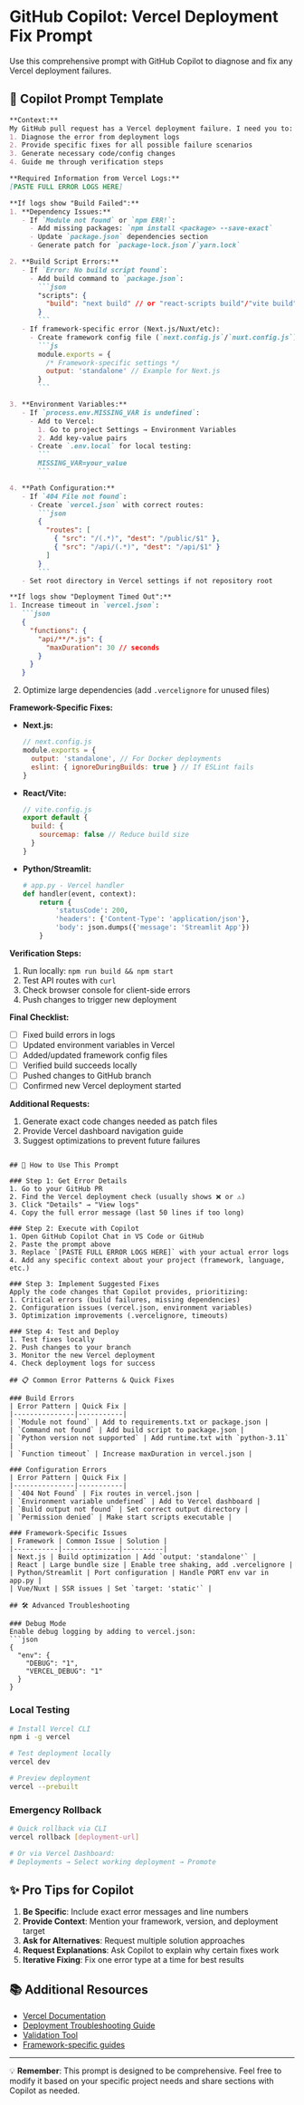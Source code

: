# GitHub Copilot: Vercel Deployment Fix Prompt

Use this comprehensive prompt with GitHub Copilot to diagnose and fix any Vercel deployment failures.

## 🤖 Copilot Prompt Template

```markdown
**Context:**  
My GitHub pull request has a Vercel deployment failure. I need you to:
1. Diagnose the error from deployment logs
2. Provide specific fixes for all possible failure scenarios
3. Generate necessary code/config changes
4. Guide me through verification steps

**Required Information from Vercel Logs:**  
[PASTE FULL ERROR LOGS HERE]

**If logs show "Build Failed":**
1. **Dependency Issues:**
   - If `Module not found` or `npm ERR!`:  
     - Add missing packages: `npm install <package> --save-exact`  
     - Update `package.json` dependencies section  
     - Generate patch for `package-lock.json`/`yarn.lock`

2. **Build Script Errors:**
   - If `Error: No build script found`:  
     - Add build command to `package.json`:  
       ```json
       "scripts": {
         "build": "next build" // or "react-scripts build"/"vite build"
       }
       ```
   - If framework-specific error (Next.js/Nuxt/etc):  
     - Create framework config file (`next.config.js`/`nuxt.config.js`) with:  
       ```js
       module.exports = {
         /* Framework-specific settings */
         output: 'standalone' // Example for Next.js
       }
       ```

3. **Environment Variables:**
   - If `process.env.MISSING_VAR is undefined`:  
     - Add to Vercel:  
       1. Go to project Settings → Environment Variables  
       2. Add key-value pairs  
     - Create `.env.local` for local testing:  
       ```
       MISSING_VAR=your_value
       ```

4. **Path Configuration:**
   - If `404 File not found`:  
     - Create `vercel.json` with correct routes:  
       ```json
       {
         "routes": [
           { "src": "/(.*)", "dest": "/public/$1" },
           { "src": "/api/(.*)", "dest": "/api/$1" }
         ]
       }
       ```
   - Set root directory in Vercel settings if not repository root

**If logs show "Deployment Timed Out":**
1. Increase timeout in `vercel.json`:  
   ```json
   {
     "functions": {
       "api/**/*.js": {
         "maxDuration": 30 // seconds
       }
     }
   }
   ```
2. Optimize large dependencies (add `.vercelignore` for unused files)

**Framework-Specific Fixes:**
- **Next.js:**  
  ```js
  // next.config.js
  module.exports = {
    output: 'standalone', // For Docker deployments
    eslint: { ignoreDuringBuilds: true } // If ESLint fails
  }
  ```

- **React/Vite:**  
  ```js
  // vite.config.js
  export default {
    build: {
      sourcemap: false // Reduce build size
    }
  }
  ```

- **Python/Streamlit:**  
  ```python
  # app.py - Vercel handler
  def handler(event, context):
      return {
          'statusCode': 200,
          'headers': {'Content-Type': 'application/json'},
          'body': json.dumps({'message': 'Streamlit App'})
      }
  ```

**Verification Steps:**
1. Run locally: `npm run build && npm start`
2. Test API routes with `curl`
3. Check browser console for client-side errors
4. Push changes to trigger new deployment

**Final Checklist:**
- [ ] Fixed build errors in logs
- [ ] Updated environment variables in Vercel
- [ ] Added/updated framework config files
- [ ] Verified build succeeds locally
- [ ] Pushed changes to GitHub branch
- [ ] Confirmed new Vercel deployment started

**Additional Requests:**
1. Generate exact code changes needed as patch files
2. Provide Vercel dashboard navigation guide
3. Suggest optimizations to prevent future failures
```

## 🚀 How to Use This Prompt

### Step 1: Get Error Details
1. Go to your GitHub PR
2. Find the Vercel deployment check (usually shows ❌ or ⚠️)
3. Click "Details" → "View logs"
4. Copy the full error message (last 50 lines if too long)

### Step 2: Execute with Copilot
1. Open GitHub Copilot Chat in VS Code or GitHub
2. Paste the prompt above
3. Replace `[PASTE FULL ERROR LOGS HERE]` with your actual error logs
4. Add any specific context about your project (framework, language, etc.)

### Step 3: Implement Suggested Fixes
Apply the code changes that Copilot provides, prioritizing:
1. Critical errors (build failures, missing dependencies)
2. Configuration issues (vercel.json, environment variables)
3. Optimization improvements (.vercelignore, timeouts)

### Step 4: Test and Deploy
1. Test fixes locally
2. Push changes to your branch
3. Monitor the new Vercel deployment
4. Check deployment logs for success

## 📋 Common Error Patterns & Quick Fixes

### Build Errors
| Error Pattern | Quick Fix |
|---------------|-----------|
| `Module not found` | Add to requirements.txt or package.json |
| `Command not found` | Add build script to package.json |
| `Python version not supported` | Add runtime.txt with `python-3.11` |
| `Function timeout` | Increase maxDuration in vercel.json |

### Configuration Errors
| Error Pattern | Quick Fix |
|---------------|-----------|
| `404 Not Found` | Fix routes in vercel.json |
| `Environment variable undefined` | Add to Vercel dashboard |
| `Build output not found` | Set correct output directory |
| `Permission denied` | Make start scripts executable |

### Framework-Specific Issues
| Framework | Common Issue | Solution |
|-----------|--------------|----------|
| Next.js | Build optimization | Add `output: 'standalone'` |
| React | Large bundle size | Enable tree shaking, add .vercelignore |
| Python/Streamlit | Port configuration | Handle PORT env var in app.py |
| Vue/Nuxt | SSR issues | Set `target: 'static'` |

## 🛠️ Advanced Troubleshooting

### Debug Mode
Enable debug logging by adding to vercel.json:
```json
{
  "env": {
    "DEBUG": "1",
    "VERCEL_DEBUG": "1"
  }
}
```

### Local Testing
```bash
# Install Vercel CLI
npm i -g vercel

# Test deployment locally
vercel dev

# Preview deployment
vercel --prebuilt
```

### Emergency Rollback
```bash
# Quick rollback via CLI
vercel rollback [deployment-url]

# Or via Vercel Dashboard:
# Deployments → Select working deployment → Promote
```

## ✨ Pro Tips for Copilot

1. **Be Specific**: Include exact error messages and line numbers
2. **Provide Context**: Mention your framework, version, and deployment target
3. **Ask for Alternatives**: Request multiple solution approaches
4. **Request Explanations**: Ask Copilot to explain why certain fixes work
5. **Iterative Fixing**: Fix one error type at a time for best results

## 📚 Additional Resources

- [Vercel Documentation](https://vercel.com/docs)
- [Deployment Troubleshooting Guide](./VERCEL_TROUBLESHOOTING.md)
- [Validation Tool](./vercel_validator.py)
- [Framework-specific guides](https://vercel.com/docs/frameworks)

---

💡 **Remember**: This prompt is designed to be comprehensive. Feel free to modify it based on your specific project needs and share sections with Copilot as needed.